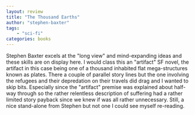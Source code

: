 ```yaml
---
layout: review
title: "The Thousand Earths"
author: "stephen-baxter"
tags:
    - "sci-fi" 
categories: books
---
```

Stephen Baxter excels at the "long view" and mind-expanding ideas and these skills are on display here.
I would class this an "artifact" SF novel, the artifact in this case being one of a thousand inhabited flat mega-structures known as plates. 
There a couple of parallel story lines but the one involving
the refugees and their depredation on their travels did drag and I wanted to skip bits. Especially since the "artifact" premise was
explained about half-way through so the rather relentless description of suffering had a rather limited story payback since we knew if was
all rather unnecessary. Still, a nice stand-alone from Stephen but not one I could see myself re-reading.
